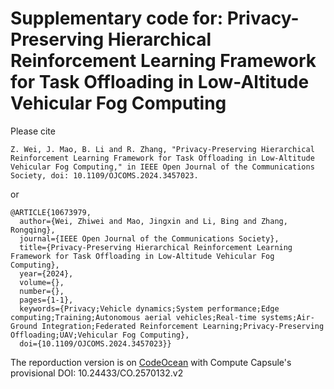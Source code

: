 
# ​Supplementary code for: Privacy-Preserving Hierarchical Reinforcement Learning Framework for Task Offloading in Low-Altitude Vehicular Fog Computing

Please cite
```
Z. Wei, J. Mao, B. Li and R. Zhang, "Privacy-Preserving Hierarchical Reinforcement Learning Framework for Task Offloading in Low-Altitude Vehicular Fog Computing," in IEEE Open Journal of the Communications Society, doi: 10.1109/OJCOMS.2024.3457023.
```
or 
```
@ARTICLE{10673979,
  author={Wei, Zhiwei and Mao, Jingxin and Li, Bing and Zhang, Rongqing},
  journal={IEEE Open Journal of the Communications Society}, 
  title={Privacy-Preserving Hierarchical Reinforcement Learning Framework for Task Offloading in Low-Altitude Vehicular Fog Computing}, 
  year={2024},
  volume={},
  number={},
  pages={1-1},
  keywords={Privacy;Vehicle dynamics;System performance;Edge computing;Training;Autonomous aerial vehicles;Real-time systems;Air-Ground Integration;Federated Reinforcement Learning;Privacy-Preserving Offloading;UAV;Vehicular Fog Computing},
  doi={10.1109/OJCOMS.2024.3457023}}
```
The reporduction version is on [CodeOcean](https://codeocean.com/capsule/2570132/tree) with Compute Capsule's provisional DOI: 10.24433/CO.2570132.v2
